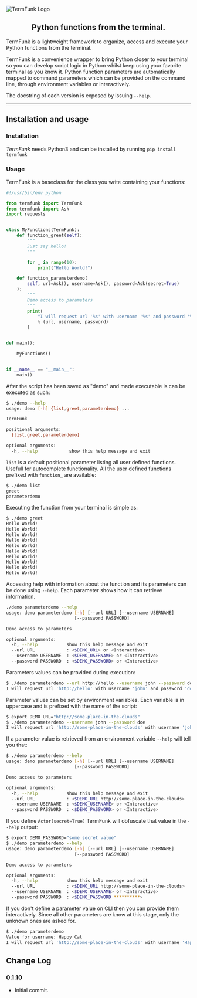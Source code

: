 ![TermFunk Logo](https://raw.githubusercontent.com/smetj/termfunk/master/docs/_static/logo-readme.png)
<h2 align="center">Python functions from the terminal.</h2>


TermFunk is a lightweight framework to organize, access and execute your
Python functions from the terminal.

TermFunk is a convenience wrapper to bring Python closer to your terminal so
you can develop script logic in Python whilst keep using your favorite
terminal as you know it.  Python function parameters are automatically mapped
to command parameters which can be provided on the command line, through
environment variables or interactively.

The docstring of each version is exposed by issuing `--help`.

---

## Installation and usage

### Installation

*TermFunk* needs Python3 and can be installed by running `pip install termfunk`

### Usage

TermFunk is a baseclass for the class you write containing your functions:

```Python
#!/usr/bin/env python

from termfunk import TermFunk
from termfunk import Ask
import requests


class MyFunctions(TermFunk):
    def function_greet(self):
        """
        Just say hello!
        """

        for _ in range(10):
            print("Hello World!")

    def function_parameterdemo(
        self, url=Ask(), username=Ask(), password=Ask(secret=True)
    ):
        """
        Demo access to parameters
        """
        print(
            "I will request url '%s' with username '%s' and password '%s'."
            % (url, username, password)
        )


def main():

    MyFunctions()


if __name__ == "__main__":
    main()

```

After the script has been saved as "demo" and made executable is can be executed as such:

```bash
$ ./demo --help
usage: demo [-h] {list,greet,parameterdemo} ...

TermFunk

positional arguments:
  {list,greet,parameterdemo}

optional arguments:
  -h, --help            show this help message and exit

```

`list` is a default positional parameter listing all user defined functions.
Usefull for autocomplete functionality.
All the user defined functions prefixed with `function_` are available:

```bash
$ ./demo list
greet
parameterdemo
```

Executing the function from your terminal is simple as:

```bash
$ ./demo greet
Hello World!
Hello World!
Hello World!
Hello World!
Hello World!
Hello World!
Hello World!
Hello World!
Hello World!
Hello World!
```

Accessing help with information about the function and its parameters can be done using `--help`.
Each parameter shows how it can retrieve information.

```bash
./demo parameterdemo --help
usage: demo parameterdemo [-h] [--url URL] [--username USERNAME]
                          [--password PASSWORD]

Demo access to parameters

optional arguments:
  -h, --help           show this help message and exit
  --url URL            : <$DEMO_URL> or <Interactive>
  --username USERNAME  : <$DEMO_USERNAME> or <Interactive>
  --password PASSWORD  : <$DEMO_PASSWORD> or <Interactive>
```

Parameters values can be provided during execution:

```bash
$ ./demo parameterdemo --url http://hello --username john --password doe
I will request url 'http://hello' with username 'john' and password 'doe'.
```

Parameter values can be set by environment variables.
Each variable is in uppercase and is prefixed with the name of the script:

```bash
$ export DEMO_URL="http://some-place-in-the-clouds"
$ ./demo parameterdemo --username john --password doe
I will request url 'http://some-place-in-the-clouds' with username 'john' and password 'doe'.
```

If a parameter value is retrieved from an environment variable `--help` will tell you that:

```bash
$ ./demo parameterdemo --help
usage: demo parameterdemo [-h] [--url URL] [--username USERNAME]
                          [--password PASSWORD]

Demo access to parameters

optional arguments:
  -h, --help           show this help message and exit
  --url URL            : <$DEMO_URL http://some-place-in-the-clouds>
  --username USERNAME  : <$DEMO_USERNAME> or <Interactive>
  --password PASSWORD  : <$DEMO_PASSWORD> or <Interactive>
```
If you define ```Actor(secret=True)``` TermFunk will obfuscate that value in the `--help` output:

```bash
$ export DEMO_PASSWORD="some secret value"
$ ./demo parameterdemo --help
usage: demo parameterdemo [-h] [--url URL] [--username USERNAME]
                          [--password PASSWORD]

Demo access to parameters

optional arguments:
  -h, --help           show this help message and exit
  --url URL            : <$DEMO_URL http://some-place-in-the-clouds>
  --username USERNAME  : <$DEMO_USERNAME> or <Interactive>
  --password PASSWORD  : <$DEMO_PASSWORD **********>
```

If you don't define a parameter value on CLI then you can provide them interactively.
Since all other parameters are know at this stage, only the unknown ones are asked for.

```bash
$ ./demo parameterdemo
Value for username: Happy Cat
I will request url 'http://some-place-in-the-clouds' with username 'Happy Cat' and password 'some secret value'.
```


## Change Log

### 0.1.10

* Initial commit.
